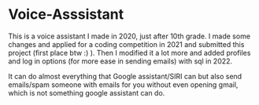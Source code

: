 # Voice-Asssistant
This is a voice assistant I made in 2020, just after 10th grade. I made some changes and applied for a coding competition in 2021 and submitted this project (first place btw :) ). Then I modified it a lot more and added profiles and log in options (for more ease in sending emails) with sql in 2022. 

It can do almost everything that Google assistant/SIRI can but also send emails/spam someone with emails for you without even opening gmail, which is not something google assistant can do.
